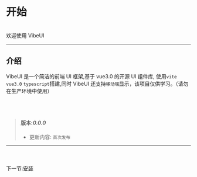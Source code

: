 # 开始

<br>
欢迎使用 VibeUI

---

## 介绍

VibeUI 是一个简洁的前端 UI 框架,基于 vue3.0 的开源 UI 组件库, 使用`vite` `vue3.0` `typescript`搭建,同时 VibeUI 还支持`移动端`显示，该项目仅供学习。（请勿在生产环境中使用）

<br>
<br>

> #### 版本:**_0.0.0_**
>
> - 更新内容: `首次发布`

---

<br>
<div style='display:flex;justify-content:space-between;margin:20px 0 '>
<!-- <div>上一节:<a href='#/Use'>安装与使用</a></div>   -->
<div>下一节:<a href='#/doc/install'>安装</a></div>  
</div>

